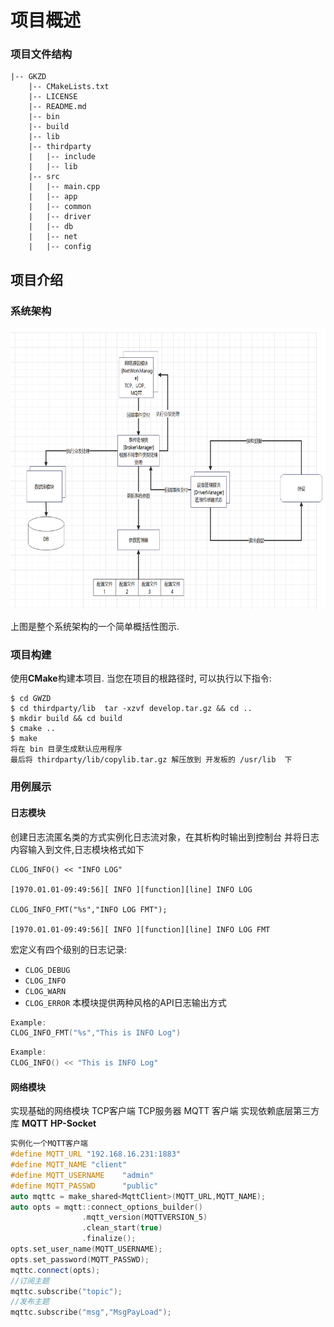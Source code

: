 # 项目概述
### 项目文件结构
``` DIR
|-- GKZD
    |-- CMakeLists.txt
    |-- LICENSE
    |-- README.md
    |-- bin
    |-- build   
    |-- lib
    |-- thirdparty
    |   |-- include
    |   |-- lib
    |-- src
    |   |-- main.cpp   
    |   |-- app         
    |   |-- common   
    |   |-- driver
    |   |-- db
    |   |-- net
    |   |-- config
```

## 项目介绍
### 系统架构

<img src="res/sys_architeture.png" alt="System Architecture New" height="450">

上图是整个系统架构的一个简单概括性图示.

### 项目构建

使用**CMake**构建本项目.
当您在项目的根路径时, 可以执行以下指令:

```console
$ cd GWZD 
$ cd thirdparty/lib  tar -xzvf develop.tar.gz && cd .. 
$ mkdir build && cd build
$ cmake .. 
$ make
将在 bin 目录生成默认应用程序 
最后将 thirdparty/lib/copylib.tar.gz 解压放到 开发板的 /usr/lib  下
```
### 用例展示

#### 日志模块
创建日志流匿名类的方式实例化日志流对象，在其析构时输出到控制台 并将日志内容输入到文件,日志模块格式如下
```shell
CLOG_INFO() << "INFO LOG"

[1970.01.01-09:49:56][ INFO ][function][line] INFO LOG

CLOG_INFO_FMT("%s","INFO LOG FMT");

[1970.01.01-09:49:56][ INFO ][function][line] INFO LOG FMT
```
宏定义有四个级别的日志记录:
+ `CLOG_DEBUG`
+ `CLOG_INFO`
+ `CLOG_WARN`
+ `CLOG_ERROR`
本模块提供两种风格的API日志输出方式
```CPP
Example: 
CLOG_INFO_FMT("%s","This is INFO Log")
```
```CPP
Example:
CLOG_INFO() << "This is INFO Log" 
```
#### 网络模块
实现基础的网络模块 TCP客户端 TCP服务器 MQTT 客户端
实现依赖底层第三方库 **MQTT** **HP-Socket** 
```CPP
实例化一个MQTT客户端
#define MQTT_URL "192.168.16.231:1883"
#define MQTT_NAME "client"
#define MQTT_USERNAME    "admin"
#define MQTT_PASSWD      "public"
auto mqttc = make_shared<MqttClient>(MQTT_URL,MQTT_NAME);
auto opts = mqtt::connect_options_builder()
                .mqtt_version(MQTTVERSION_5)
                .clean_start(true)
                .finalize();
opts.set_user_name(MQTT_USERNAME);
opts.set_password(MQTT_PASSWD);
mqttc.connect(opts);
//订阅主题
mqttc.subscribe("topic");
//发布主题
mqttc.subscribe("msg","MsgPayLoad");
```













